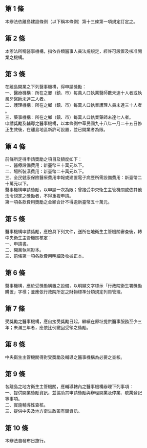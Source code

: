 第 1 條
-------
本辦法依離島建設條例（以下稱本條例）第十三條第一項規定訂定之。

第 2 條
-------
本辦法所稱醫事機構，指依各類醫事人員法規規定，經許可設置及核准開  
業之機構。

第 3 條
-------
在離島開業之下列醫事機構，得申請獎勵：  
一、醫療機構：所在之鄉（鎮、市）每萬人口執業醫師數未達十人者或執  
    業牙醫師未達三人者。  
二、護理機構：所在之鄉（鎮、市）每萬人口執業護理人員未達三十人者  
    。  
三、藥事機構：所在之鄉（鎮、市）每萬人口執業藥師未達七人者。  
申請獎勵及輔導之醫事機構，以本條例中華民國九十八年一月二十五日修  
正生效後，在離島地區新許可設置，並已開業者為限。

第 4 條
-------
前條所定得申請獎勵之項目及額度如下：  
一、醫療設備費用：新臺幣三十萬元以下。  
二、場所裝潢費用：新臺幣二十萬元以下。  
三、全民健康保險醫療費用申報或建置電子病歷所需設備費用：新臺幣二  
    十萬元以下。  
醫事機構申請獎勵，以申請一次為限；曾接受中央衛生主管機關或依其他  
法令規定之獎勵者，不得重複申請。  
第一項各款費用獎勵之金額合計不得逾新臺幣五十萬元。

第 5 條
-------
醫事機構申請獎勵，應檢具下列文件，送所在地衛生主管機關審查後，轉  
中央衛生主管機關核定：  
一、申請書。  
二、開業執照影本。  
三、前條第一項各款費用明細及收據正本。

第 6 條
-------
醫事機構，應於受獎勵購置之設備，以明顯文字標示「行政院衛生署獎勵  
購置」字樣；並應依行政院所定之財物標準分類規定列冊管理。

第 7 條
-------
受獎勵之醫事機構，應自接受獎勵日起，繼續在原址提供醫事服務至少三  
年；未滿三年者，應依比例繳回受領之獎勵。

第 8 條
-------
中央衛生主管機關得對受獎勵及輔導之醫事機構為必要之查核。

第 9 條
-------
各離島之地方衛生主管機關，應輔導轄內之醫事機構辦理下列事項：  
一、提供開業獎勵資訊，並協助其申請獎勵與辦理開業及停業、歇業登記  
    等事項。  
二、實施輔導性查核。  
三、提供中央及地方衛生政策有關資訊。

第 10 條
--------
本辦法自發布日施行。

